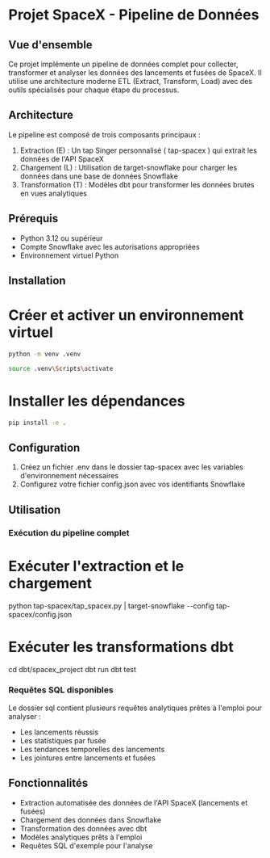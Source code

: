 # Projet SpaceX - Pipeline de Données

## Vue d'ensemble
Ce projet implémente un pipeline de données complet pour collecter, transformer et analyser les données des lancements et fusées de SpaceX. Il utilise une architecture moderne ETL (Extract, Transform, Load) avec des outils spécialisés pour chaque étape du processus.

## Architecture
Le pipeline est composé de trois composants principaux :

1. Extraction (E) : Un tap Singer personnalisé ( tap-spacex ) qui extrait les données de l'API SpaceX
2. Chargement (L) : Utilisation de target-snowflake pour charger les données dans une base de données Snowflake
3. Transformation (T) : Modèles dbt pour transformer les données brutes en vues analytiques

## Prérequis
- Python 3.12 ou supérieur
- Compte Snowflake avec les autorisations appropriées
- Environnement virtuel Python

## Installation
# Créer et activer un environnement virtuel
```bash
python -m venv .venv
```
```bash
source .venv\Scripts\activate
```

# Installer les dépendances
```bash
pip install -e .
```

## Configuration
1. Créez un fichier .env dans le dossier tap-spacex avec les variables d'environnement nécessaires
2. Configurez votre fichier config.json avec vos identifiants Snowflake

## Utilisation
### Exécution du pipeline complet
# Exécuter l'extraction et le chargement
python tap-spacex/tap_spacex.py | target-snowflake --config tap-spacex/config.json

# Exécuter les transformations dbt
cd dbt/spacex_project
dbt run
dbt test

### Requêtes SQL disponibles
Le dossier sql contient plusieurs requêtes analytiques prêtes à l'emploi pour analyser :

- Les lancements réussis
- Les statistiques par fusée
- Les tendances temporelles des lancements
- Les jointures entre lancements et fusées

## Fonctionnalités
- Extraction automatisée des données de l'API SpaceX (lancements et fusées)
- Chargement des données dans Snowflake
- Transformation des données avec dbt
- Modèles analytiques prêts à l'emploi
- Requêtes SQL d'exemple pour l'analyse
